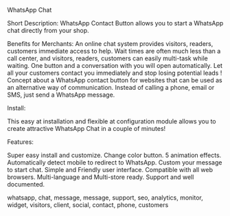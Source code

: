 WhatsApp Chat


Short Description:
WhatsApp Contact Button allows you to start a WhatsApp chat directly from your shop.


Benefits for Merchants:
An online chat system provides visitors, readers, customers immediate access to help.
Wait times are often much less than a call center, and visitors, readers, customers can easily multi-task while waiting.
One button and a conversation with you will open automatically. Let all your customers contact you immediately and stop losing potential leads !
Concept about a WhatsApp contact button for websites that can be used as an alternative way of communication. Instead of calling a phone, email or SMS, just send a WhatsApp message.

Install:

This easy at installation and flexible at configuration module allows you to create attractive WhatsApp Chat in a couple of minutes!

Features:

Super easy install and customize.
Change color button.
5 animation effects.
Automatically detect mobile to redirect to WhatsApp.
Custom your message to start chat.
Simple and Friendly user interface.
Compatible with all web browsers.
Multi-language and Multi-store ready.
Support and well documented.

whatsapp, chat, message, message, support, seo, analytics, monitor, widget, visitors, client, social, contact, phone, customers